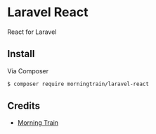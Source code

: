 # Laravel React
React for Laravel

## Install

Via Composer

``` bash
$ composer require morningtrain/laravel-react
```

## Credits

- [Morning Train](https://morningtrain.dk/)
